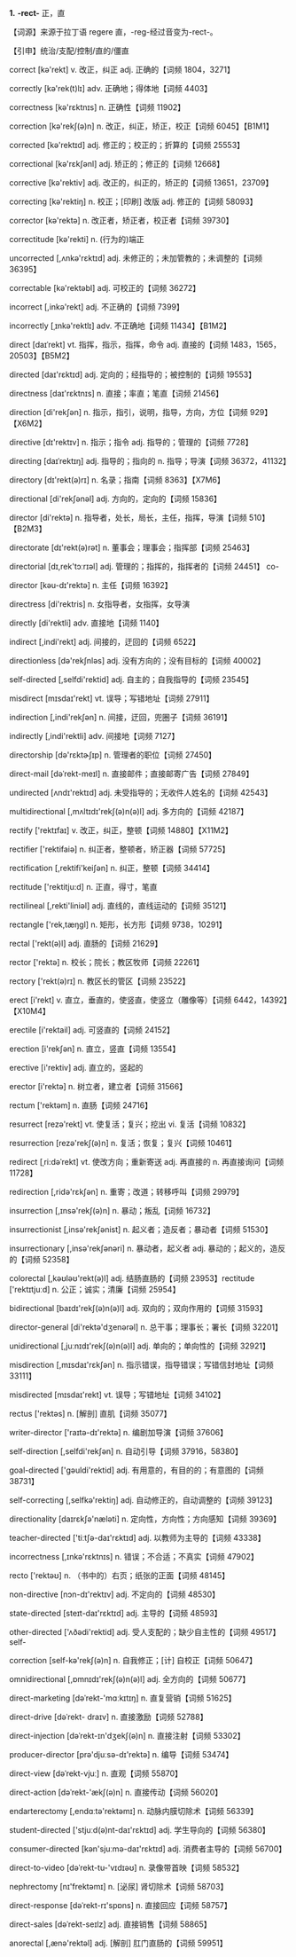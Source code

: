 **1.** **-rect-**	正，直

【词源】来源于拉丁语 regere 直，-reg-经过音变为-rect-。

【引申】统治/支配/控制/直的/僵直

correct [kə'rekt] v. 改正，纠正 adj. 正确的【词频 1804，3271】

correctly [kə'rek(t)lɪ] adv.  正确地；得体地【词频 4403】 

correctness [kə'rɛktnɪs] n.  正确性【词频 11902】

correction [kə'rekʃ(ə)n] n.  改正，纠正，矫正，校正【词频 6045】【B1M1】 

corrected [kə'rektɪd] adj.  修正的；校正的；折算的【词频 25553】 

correctional [kə'rɛkʃənl] adj. 矫正的；修正的【词频 12668】

corrective [kə'rektiv] adj. 改正的，纠正的，矫正的【词频 13651，23709】

correcting [kə'rektiŋ] n. 校正；[印刷]  改版 adj. 修正的【词频 58093】

corrector [kə'rektə] n.  改正者，矫正者，校正者【词频 39730】

correctitude [kə'rekti] n.	(行为的)端正

uncorrected [,ʌnkə'rɛktɪd] adj.  未修正的；未加管教的；未调整的【词频 36395】 

correctable [kə'rektəbl] adj. 可校正的【词频 36272】

incorrect [,inkə'rekt] adj.  不正确的【词频 7399】

incorrectly [ˌɪnkə'rektlɪ] adv. 不正确地【词频 11434】【B1M2】

direct [daɪˈrekt] vt.  指挥，指示，指挥，命令 adj.  直接的【词频 1483，1565，20503】【B5M2】

directed [daɪ'rɛktɪd] adj.  定向的；经指导的；被控制的【词频 19553】

directness [daɪ'rɛktnɪs] n.  直接；率直；笔直【词频 21456】

direction [di'rekʃən] n. 指示，指引，说明，指导，方向，方位【词频 929】【X6M2】

directive [dɪ'rektɪv] n.  指示；指令 adj. 指导的；管理的【词频 7728】

directing [daɪˈrektɪŋ] adj.  指导的；指向的 n.  指导；导演【词频 36372，41132】 

directory [dɪ'rekt(ə)rɪ] n.  名录；指南【词频 8363】【X7M6】

directional [di'rekʃənəl] adj. 方向的，定向的【词频 15836】

director [di'rektə] n. 指导者，处长，局长，主任，指挥，导演【词频 510】【B2M3】

directorate [dɪ'rekt(ə)rət] n.  董事会；理事会；指挥部【词频 25463】

directorial [dɪ,rek'tɔːrɪəl] adj. 管理的；指挥的，指挥者的【词频 24451】 co-

director [kəu-dɪ'rektə] n.  主任【词频 16392】

directress [di'rektris] n. 女指导者，女指挥，女导演

directly [di'rektli] adv. 直接地【词频 1140】

indirect [,indi'rekt] adj. 间接的，迂回的【词频 6522】

directionless [də'rekʃnləs] adj.  没有方向的；没有目标的【词频 40002】 

self-directed [,selfdi'rektid] adj. 自主的；自我指导的【词频 23545】

misdirect [mɪsdaɪ'rekt] vt.  误导；写错地址【词频 27911】

indirection [,indi'rekʃən] n. 间接，迂回，兜圈子【词频 36191】

indirectly [,indi'rektli] adv. 间接地【词频 7127】

directorship [də'rɛktɚʃɪp] n.  管理者的职位【词频 27450】

direct-mail [dəˈrekt-meɪl] n. 直接邮件；直接邮寄广告【词频 27849】 

undirected [ʌndɪ'rektɪd] adj.  未受指导的；无收件人姓名的【词频 42543】

multidirectional [,mʌltɪdɪ'rekʃ(ə)n(ə)l] adj.  多方向的【词频 42187】

rectify ['rektɪfaɪ] v.  改正，纠正，整顿【词频 14880】【X11M2】 

rectifier ['rektifaiə] n. 纠正者，整顿者，矫正器【词频 57725】

rectification [,rektifi'keiʃən] n. 纠正，整顿【词频 34414】

rectitude ['rektitju:d] n. 正直，得寸，笔直

rectilineal [,rekti'liniəl] adj. 直线的，直线运动的【词频 35121】

rectangle ['rek,tæŋɡl] n. 矩形，长方形【词频 9738，10291】

rectal ['rekt(ə)l] adj. 直肠的【词频 21629】

rector ['rektə] n. 校长；院长；教区牧师【词频 22261】

rectory ['rekt(ə)rɪ] n.  教区长的管区【词频 23522】

erect [i'rekt] v. 直立，垂直的，使竖直，使竖立（雕像等）【词频 6442，14392】【X10M4】

erectile [i'rektail] adj. 可竖直的【词频 24152】

erection [i'rekʃən] n. 直立，竖直【词频 13554】

erective [i'rektiv] adj. 直立的，竖起的

erector [i'rektə] n. 树立者，建立者【词频 31566】

rectum ['rektəm] n. 直肠【词频 24716】

resurrect [rezə'rekt] vt. 使复活；复兴；挖出 vi. 复活【词频 10832】

resurrection [rezə'rekʃ(ə)n] n.  复活；恢复；复兴【词频 10461】

redirect [ˌri:dəˈrekt] vt.  使改方向；重新寄送 adj.  再直接的 n.  再直接询问【词频 11728】 

redirection [,ridə'rɛkʃən] n. 重寄；改道；转移呼叫【词频 29979】

insurrection [,ɪnsə'rekʃ(ə)n] n.  暴动；叛乱【词频 16732】

insurrectionist [,insə'rekʃənist] n. 起义者；造反者；暴动者【词频 51530】

insurrectionary [,insə'rekʃənəri] n. 暴动者，起义者 adj. 暴动的；起义的，造反的【词频 52358】

colorectal [,kəʊləʊ'rekt(ə)l] adj. 结肠直肠的【词频 23953】rectitude ['rektɪtjuːd] n.  公正；诚实；清廉【词频 25954】

bidirectional [baɪdɪ'rekʃ(ə)n(ə)l] adj.  双向的；双向作用的【词频 31593】 

director-general [di'rektə'dʒenərəl] n. 总干事；理事长；署长【词频 32201】

unidirectional [,juːnɪdɪ'rekʃ(ə)n(ə)l] adj.  单向的；单向性的【词频 32921】

misdirection [,mɪsdaɪ'rɛkʃən] n.  指示错误，指导错误；写错信封地址【词频 33111】 

misdirected [mɪsdaɪ'rekt] vt. 误导；写错地址【词频 34102】

rectus ['rektəs] n. [解剖] 直肌【词频 35077】

writer-director ['raɪtə-dɪ'rektə] n.  编剧加导演【词频 37606】

self-direction [,selfdi'rekʃən] n. 自动引导【词频 37916，58380】

goal-directed ['ɡəuldi'rektid] adj. 有用意的，有目的的；有意图的【词频 38731】

self-correcting [,selfkə'rektiŋ] adj. 自动修正的，自动调整的【词频 39123】

directionality [daɪrɛkʃə'næləti] n.  定向性，方向性；方向感知【词频 39369】 

teacher-directed ['tiːtʃə-daɪ'rɛktɪd] adj.  以教师为主导的【词频 43338】 

incorrectness [,ɪnkə'rɛktnɪs] n.  错误；不合适；不真实【词频 47902】

recto ['rektəʊ] n. （书中的）右页；纸张的正面【词频 48145】

non-directive [nɔn-dɪ'rektɪv] adj.  不定向的【词频 48530】

state-directed [steɪt-daɪ'rɛktɪd] adj.  主导的【词频 48593】

other-directed ['ʌðədi'rektid] adj. 受人支配的；缺少自主性的【词频 49517】self-

correction [self-kə'rekʃ(ə)n] n.  自我修正；[计]  自校正【词频 50647】 

omnidirectional [,ɒmnɪdɪ'rekʃ(ə)n(ə)l] adj.  全方向的【词频 50677】

direct-marketing [dəˈrekt-'mɑːkɪtɪŋ] n.  直复营销【词频 51625】

direct-drive [dəˈrekt- draɪv] n.  直接激励【词频 52788】

direct-injection [dəˈrekt-ɪn'dʒekʃ(ə)n] n. 直接注射【词频 53302】 

producer-director [prə'djuːsə-dɪ'rektə] n.  编导【词频 53474】 

direct-view [dəˈrekt-vjuː] n.  直观【词频 55870】

direct-action [dəˈrekt-'ækʃ(ə)n] n.  直接传动【词频 56020】 

endarterectomy [,endɑːtə'rektəmɪ] n.  动脉内膜切除术【词频 56339】 

student-directed ['stjuːd(ə)nt-daɪ'rɛktɪd] adj.  学生导向的【词频 56380】

consumer-directed [kən'sjuːmə-daɪ'rɛktɪd] adj.  消费者主导的【词频 56700】 

direct-to-video [dəˈrekt-tu-'vɪdɪəʊ] n.  录像带首映【词频 58532】 

nephrectomy [nɪ'frektəmɪ] n. [泌尿] 肾切除术【词频 58703】

direct-response [dəˈrekt-rɪ'spɒns] n. 直接回应【词频 58757】 

direct-sales [dəˈrekt-seɪlz] adj.  直接销售【词频 58865】 

anorectal [,ænə'rektəl] adj. [解剖] 肛门直肠的【词频 59951】
